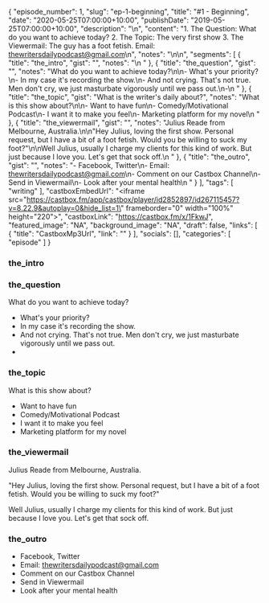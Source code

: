 {
	"episode_number": 1,
	"slug": "ep-1-beginning",
	"title": "#1 - Beginning",
	"date": "2020-05-25T07:00:00+10:00",
	"publishDate": "2019-05-25T07:00:00+10:00",
	"description": "\n",
	"content": "1. The Question: What do you want to achieve today? 2. The Topic: The very first show 3. The Viewermail: The guy has a foot fetish. Email: thewritersdailypodcast@gmail.com\n",
	"notes": "\n\n",
	"segments": [
		{
			"title": "the_intro",
			"gist": "",
			"notes": "\n    "
		},
		{
			"title": "the_question",
			"gist": "",
			"notes": "What do you want to achieve today?\n\n- What's your priority?\n- In my case it's recording the show.\n- And not crying. That's not true. Men don't cry, we just masturbate vigorously until we pass out.\n-\n    "
		},
		{
			"title": "the_topic",
			"gist": "What is the writer's daily about?",
			"notes": "What is this show about?\n\n- Want to have fun\n- Comedy/Motivational Podcast\n- I want it to make you feel\n- Marketing platform for my novel\n    "
		},
		{
			"title": "the_viewermail",
			"gist": "",
			"notes": "Julius Reade from Melbourne, Australia.\n\n\"Hey Julius, loving the first show. Personal request, but I have a bit of a foot fetish. Would you be willing to suck my foot?\"\n\nWell Julius, usually I charge my clients for this kind of work. But just because I love you. Let's get that sock off.\n    "
		},
		{
			"title": "the_outro",
			"gist": "",
			"notes": "- Facebook, Twitter\n- Email: thewritersdailypodcast@gmail.com\n- Comment on our Castbox Channel\n- Send in Viewermail\n- Look after your mental health\n    "
		}
	],
	"tags": [
		"writing"
	],
	"castboxEmbedUrl": "<iframe src=\"https://castbox.fm/app/castbox/player/id2852897/id267115457?v=8.22.9&autoplay=0&hide_list=1\" frameborder=\"0\" width=\"100%\" height=\"220\"></iframe>",
	"castboxLink": "https://castbox.fm/x/1FkwJ",
	"featured_image": "NA",
	"background_image": "NA",
	"draft": false,
	"links": [
		{
			"title": "CastboxMp3Url",
			"link": ""
		}
	],
	"socials": [],
	"categories": [
		"episode"
	]
}

### the_intro


    
### the_question

What do you want to achieve today?

- What's your priority?
- In my case it's recording the show.
- And not crying. That's not true. Men don't cry, we just masturbate vigorously until we pass out.
-
    
### the_topic

What is this show about?

- Want to have fun
- Comedy/Motivational Podcast
- I want it to make you feel
- Marketing platform for my novel
    
### the_viewermail

Julius Reade from Melbourne, Australia.

"Hey Julius, loving the first show. Personal request, but I have a bit of a foot fetish. Would you be willing to suck my foot?"

Well Julius, usually I charge my clients for this kind of work. But just because I love you. Let's get that sock off.
    
### the_outro

- Facebook, Twitter
- Email: thewritersdailypodcast@gmail.com
- Comment on our Castbox Channel
- Send in Viewermail
- Look after your mental health
    
